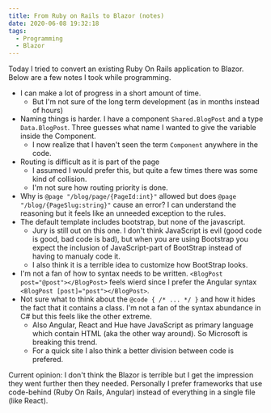 ```yaml
---
title: From Ruby on Rails to Blazor (notes)
date: 2020-06-08 19:32:18
tags:
  - Programming
  - Blazor
---
```


Today I tried to convert an existing Ruby On Rails application to Blazor. Below are a few notes I took while programming.

<!--more-->

* I can make a lot of progress in a short amount of time.
  * But I'm not sure of the long term development (as in months instead of hours)
* Naming things is harder. I have a component `Shared.BlogPost` and a type `Data.BlogPost`. Three guesses what name I wanted to give the variable inside the Component.
  * I now realize that I haven't seen the term `Component` anywhere in the code.
* Routing is difficult as it is part of the page
  * I assumed I would prefer this, but quite a few times there was some kind of collision.
  * I'm not sure how routing priority is done.
* Why is `@page "/blog/page/{PageId:int}"` allowed but does `@page "/blog/{PageSlug:string}"` cause an error? I can understand the reasoning but it feels like an unneeded exception to the rules.
* The default template includes bootstrap, but none of the javascript.
  * Jury is still out on this one. I don't think JavaScript is evil (good code is good, bad code is bad), but when you are using Bootstrap you expect the inclusion of JavaScript-part of BootStrap instead of having to manualy code it.
  * I also think it is a terrible idea to customize how BootStrap looks.
* I'm not a fan of how to syntax needs to be written. `<BlogPost post="@post"></BlogPost>` feels wierd since I prefer the Angular syntax `<BlogPost [post]="post"></BlogPost>`.
* Not sure what to think about the `@code { /* ... */ }` and how it hides the fact that it contains a class. I'm not a fan of the syntax abundance in C# but this feels like the other extreme.
  * Also Angular, React and Hue have JavaScript as primary language which contain HTML (aka the other way around). So Microsoft is breaking this trend. 
  * For a quick site I also think a better division between code is prefered.

Current opinion: I don't think the Blazor is terrible but I get the impression they went further then they needed. Personally I prefer frameworks that use code-behind (Ruby On Rails, Angular) instead of everything in a single file (like React).